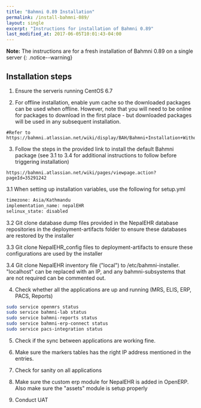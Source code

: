 ```yaml
---
title: "Bahmni 0.89 Installation"
permalink: /install-bahmni-089/
layout: single
excerpt: "Instructions for installation of Bahmni 0.89"
last_modified_at: 2017-06-05T10:01:43-04:00
---
```


**Note:** The instructions are for a fresh installation of Bahmni 0.89 on a single server
{: .notice--warning}

## Installation steps
1. Ensure the serveris  running CentOS 6.7

2. For offline installation, enable yum cache so the downloaded packages can be used when offline. However, note that you will need to be online for packages to download in the first place - but downloaded packages will be used in any subsequent installation.
```
#Refer to 
https://bahmni.atlassian.net/wiki/display/BAH/Bahmni+Installation+Without+Internet)
```

3. Follow the steps in the provided link to install the default Bahmni package (see 3.1 to 3.4 for additional instructions to follow before triggering installation)
```
https://bahmni.atlassian.net/wiki/pages/viewpage.action?pageId=35291242
```

3.1 When setting up installation variables, use the following for setup.yml
```bash
timezone: Asia/Kathmandu
implementation_name: nepalEHR
selinux_state: disabled
```

3.2 Git clone database dump files provided in the NepalEHR database repositories in the deployment-artifacts folder to ensure these databases are restored by the installer

3.3 Git clone NepalEHR_config files to deployment-artifacts to ensure these configurations are used by the installer

3.4 Git clone NepalEHR inventory file ("local") to /etc/bahmni-installer. "localhost" can be replaced with an IP, and any bahmni-subsystems that are not required can be commented out.

4. Check whether all the applications are up and running (MRS, ELIS, ERP, PACS, Reports)
```bash
sudo service openmrs status
sudo service bahmni-lab status
sudo service bahmni-reports status
sudo service bahmni-erp-connect status
sudo service pacs-integration status
```

5. Check if the sync between applications are working fine.

6. Make sure the markers tables has the right IP address mentioned in the entries.

7. Check for sanity on all applications

8. Make sure the custom erp module for NepalEHR is added in OpenERP. Also make sure the "assets" module is setup properly

9. Conduct UAT
